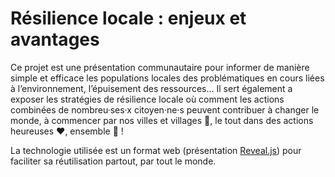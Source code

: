 # Résilience locale : enjeux et avantages

Ce projet est une présentation communautaire pour informer de manière simple et efficace les populations locales des problématiques en cours liées à l’environnement, l’épuisement des ressources…
Il sert également a exposer les stratégies de résilience locale où comment les actions combinées de nombreu·ses·x citoyen·ne·s peuvent contribuer à changer le monde, à commencer par nos villes et villages 🌱, le tout dans des actions heureuses ❤️, ensemble 👫 !

La technologie utilisée est un format web (présentation [Reveal.js](https://revealjs.com/)) pour faciliter sa réutilisation partout, par tout le monde.

